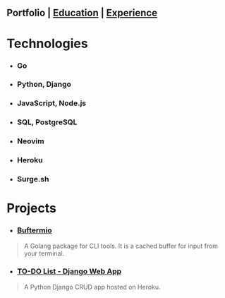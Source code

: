 ## Portfolio | [Education](https://skovranek.github.io//education.html) | [Experience](https://skovranek.github.io//experience.html)

# Technologies
- ### Go
- ### Python, Django
- ### JavaScript, Node.js
- ### SQL, PostgreSQL
- ### Neovim
- ### Heroku
- ### Surge.sh

# Projects
- ### [Buftermio](https://pkg.go.dev/github.com/skovranek/buftermio)
> A Golang package for CLI tools. It is a cached buffer for input from your terminal.
- ### [TO-DO List - Django Web App](https://django-todos-7caa0bc186c8.herokuapp.com/)
> A Python Django CRUD app hosted on Heroku.
